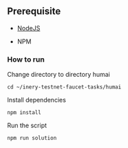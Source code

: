 ## Prerequisite

- [NodeJS](https://nodejs.org/en/)

- NPM



### How to run

Change directory to directory humai

```shell
cd ~/inery-testnet-faucet-tasks/humai
```


Install dependencies

```shell
npm install
```



Run the script

```
npm run solution
```
